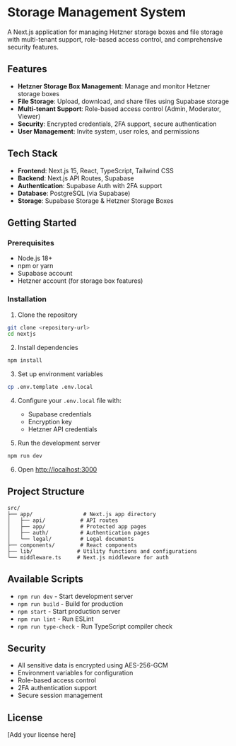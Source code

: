 # Storage Management System

A Next.js application for managing Hetzner storage boxes and file storage with multi-tenant support, role-based access control, and comprehensive security features.

## Features

- **Hetzner Storage Box Management**: Manage and monitor Hetzner storage boxes
- **File Storage**: Upload, download, and share files using Supabase storage
- **Multi-tenant Support**: Role-based access control (Admin, Moderator, Viewer)
- **Security**: Encrypted credentials, 2FA support, secure authentication
- **User Management**: Invite system, user roles, and permissions

## Tech Stack

- **Frontend**: Next.js 15, React, TypeScript, Tailwind CSS
- **Backend**: Next.js API Routes, Supabase
- **Authentication**: Supabase Auth with 2FA support
- **Database**: PostgreSQL (via Supabase)
- **Storage**: Supabase Storage & Hetzner Storage Boxes

## Getting Started

### Prerequisites

- Node.js 18+ 
- npm or yarn
- Supabase account
- Hetzner account (for storage box features)

### Installation

1. Clone the repository
```bash
git clone <repository-url>
cd nextjs
```

2. Install dependencies
```bash
npm install
```

3. Set up environment variables
```bash
cp .env.template .env.local
```

4. Configure your `.env.local` file with:
   - Supabase credentials
   - Encryption key
   - Hetzner API credentials

5. Run the development server
```bash
npm run dev
```

6. Open [http://localhost:3000](http://localhost:3000)

## Project Structure

```
src/
├── app/                # Next.js app directory
│   ├── api/           # API routes
│   ├── app/           # Protected app pages
│   ├── auth/          # Authentication pages
│   └── legal/         # Legal documents
├── components/        # React components
├── lib/              # Utility functions and configurations
└── middleware.ts     # Next.js middleware for auth
```

## Available Scripts

- `npm run dev` - Start development server
- `npm run build` - Build for production
- `npm start` - Start production server
- `npm run lint` - Run ESLint
- `npm run type-check` - Run TypeScript compiler check

## Security

- All sensitive data is encrypted using AES-256-GCM
- Environment variables for configuration
- Role-based access control
- 2FA authentication support
- Secure session management

## License

[Add your license here]